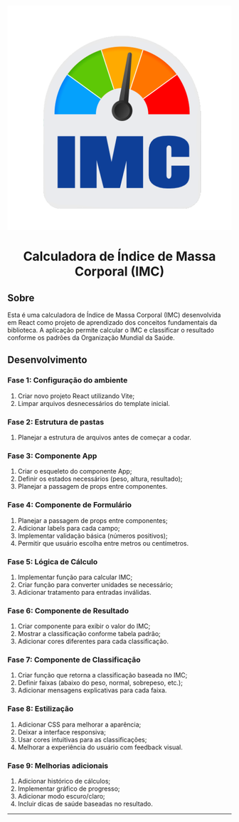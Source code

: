 <p align="center">
  <img src="./src/assets/images/logo.png" alt="IMC logo" width="700px" />
</p>

<h1 align="center">Calculadora de Índice de Massa Corporal (IMC)</h1>

## Sobre

Esta é uma calculadora de Índice de Massa Corporal (IMC) desenvolvida em React como projeto de aprendizado dos conceitos fundamentais da biblioteca. A aplicação permite calcular o IMC e classificar o resultado conforme os padrões da Organização Mundial da Saúde.

## Desenvolvimento

### Fase 1: Configuração do ambiente

1. Criar novo projeto React utilizando Vite;
2. Limpar arquivos desnecessários do template inicial.

### Fase 2: Estrutura de pastas

1. Planejar a estrutura de arquivos antes de começar a codar.

### Fase 3: Componente App

1. Criar o esqueleto do componente App;
2. Definir os estados necessários (peso, altura, resultado);
3. Planejar a passagem de props entre componentes.

### Fase 4: Componente de Formulário

1. Planejar a passagem de props entre componentes;
2. Adicionar labels para cada campo;
3. Implementar validação básica (números positivos);
4. Permitir que usuário escolha entre metros ou centímetros.

### Fase 5: Lógica de Cálculo

1. Implementar função para calcular IMC;
2. Criar função para converter unidades se necessário;
3. Adicionar tratamento para entradas inválidas.

### Fase 6: Componente de Resultado

1. Criar componente para exibir o valor do IMC;
2. Mostrar a classificação conforme tabela padrão;
3. Adicionar cores diferentes para cada classificação.

### Fase 7: Componente de Classificação

1. Criar função que retorna a classificação baseada no IMC;
2. Definir faixas (abaixo do peso, normal, sobrepeso, etc.);
3. Adicionar mensagens explicativas para cada faixa.

### Fase 8: Estilização

1. Adicionar CSS para melhorar a aparência;
2. Deixar a interface responsiva;
3. Usar cores intuitivas para as classificações;
4. Melhorar a experiência do usuário com feedback visual.

### Fase 9: Melhorias adicionais

1. Adicionar histórico de cálculos;
2. Implementar gráfico de progresso;
3. Adicionar modo escuro/claro;
4. Incluir dicas de saúde baseadas no resultado.

---
